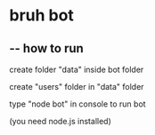# bruh bot

## -- how to run

create folder "data" inside bot folder

create "users" folder in "data" folder

type "node bot" in console to run bot

(you need node.js installed)